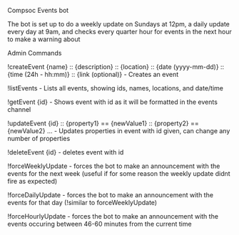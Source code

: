 Compsoc Events bot

The bot is set up to do a weekly update on Sundays at 12pm, a daily update every day at 9am, and checks every quarter hour for events in the next hour to make a warning about


Admin Commands

!createEvent {name} :: {description} :: {location} :: {date (yyyy-mm-dd)} :: {time (24h - hh:mm)} :: {link (optional)} - Creates an event

!listEvents - Lists all events, showing ids, names, locations, and date/time

!getEvent {id} - Shows event with id as it will be formatted in the events channel

!updateEvent {id} :: {property1} == {newValue1} :: {property2} == {newValue2} ... - Updates properties in event with id given, can change any number of properties

!deleteEvent {id} - deletes event with id

!forceWeeklyUpdate - forces the bot to make an announcement with the events for the next week (useful if for some reason the weekly update didnt fire as expected)

!forceDailyUpdate - forces the bot to make an announcement with the events for that day (!similar to forceWeeklyUpdate)

!forceHourlyUpdate - forces the bot to make an announcement with the events occuring between 46-60 minutes from the current time
